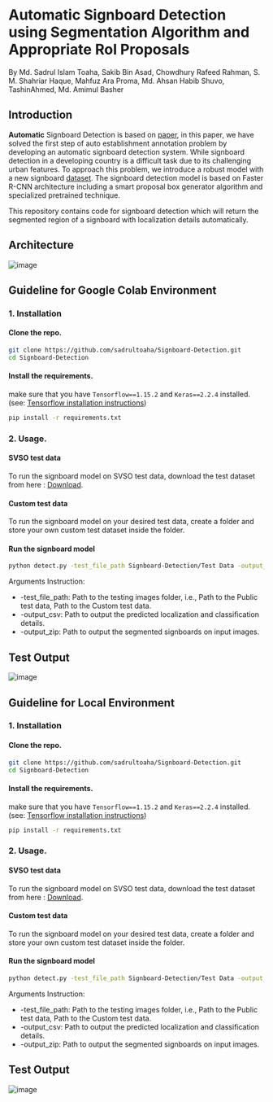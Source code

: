 # Automatic Signboard Detection using Segmentation Algorithm and Appropriate RoI Proposals
By Md. Sadrul Islam Toaha, Sakib Bin Asad, Chowdhury Rafeed Rahman, S. M. Shahriar Haque, Mahfuz Ara Proma, Md. Ahsan Habib Shuvo, TashinAhmed, Md. Amimul Basher

## Introduction
**Automatic** Signboard Detection is based on [paper](https://arxiv.org/pdf/2003.01936.pdf), in this paper, we have solved the first step of auto establishment annotation
problem by developing an automatic signboard detection system. While signboard detection in a developing country is a difficult task due to its challenging urban features. To approach this problem, we introduce a robust model with a new signboard [dataset](https://drive.google.com/drive/folders/1LQCgF3U-hPL46WLkq1dX8WJzRBSvCGga?usp=sharing). The signboard detection model is based on Faster R-CNN architecture including a smart proposal box generator algorithm and specialized pretrained technique.

This repository contains code for signboard detection which will return the segmented region of a signboard with localization details automatically.
## Architecture
![image](https://user-images.githubusercontent.com/16709991/100394977-4c049480-3069-11eb-8414-2e8422709086.png)

## Guideline for Google Colab Environment

### 1. Installation

#### Clone the repo.
```bash
git clone https://github.com/sadrultoaha/Signboard-Detection.git
cd Signboard-Detection
```
#### Install the requirements.
make sure that you have `Tensorflow==1.15.2` and `Keras==2.2.4` installed. (see: [Tensorflow installation instructions](https://www.tensorflow.org/install))
```bash
pip install -r requirements.txt
```
### 2. Usage.

#### SVSO test data
To run the signboard model on SVSO test data, download the test dataset from here : [Download](https://drive.google.com/drive/folders/1G47_PsJJWd0CleXynYqZuLWDPoNu2CCJ?usp=sharing).
#### Custom test data
To run the signboard model on your desired test data, create a folder and store your own custom test dataset inside the folder.
#### Run the signboard model
```bash
python detect.py -test_file_path Signboard-Detection/Test Data -output_csv output.csv -output_zip result.zip
```
Arguments Instruction:
* -test_file_path: Path to the testing images folder, i.e., Path to the Public test data, Path to the Custom test data.
* -output_csv: Path to output the predicted localization and classification details.
* -output_zip: Path to output the segmented signboards on input images.

## Test Output
![image](https://user-images.githubusercontent.com/16709991/100394939-1fe91380-3069-11eb-845a-31f55fbbe99e.png)


## Guideline for Local Environment

### 1. Installation

#### Clone the repo.
```bash
git clone https://github.com/sadrultoaha/Signboard-Detection.git
cd Signboard-Detection
```
#### Install the requirements.
make sure that you have `Tensorflow==1.15.2` and `Keras==2.2.4` installed. (see: [Tensorflow installation instructions](https://www.tensorflow.org/install))
```bash
pip install -r requirements.txt
```
### 2. Usage.

#### SVSO test data
To run the signboard model on SVSO test data, download the test dataset from here : [Download](https://drive.google.com/drive/folders/1G47_PsJJWd0CleXynYqZuLWDPoNu2CCJ?usp=sharing).
#### Custom test data
To run the signboard model on your desired test data, create a folder and store your own custom test dataset inside the folder.
#### Run the signboard model
```bash
python detect.py -test_file_path Signboard-Detection/Test Data -output_csv output.csv -output_zip result.zip
```
Arguments Instruction:
* -test_file_path: Path to the testing images folder, i.e., Path to the Public test data, Path to the Custom test data.
* -output_csv: Path to output the predicted localization and classification details.
* -output_zip: Path to output the segmented signboards on input images.

## Test Output
![image](https://user-images.githubusercontent.com/16709991/100394939-1fe91380-3069-11eb-845a-31f55fbbe99e.png)



